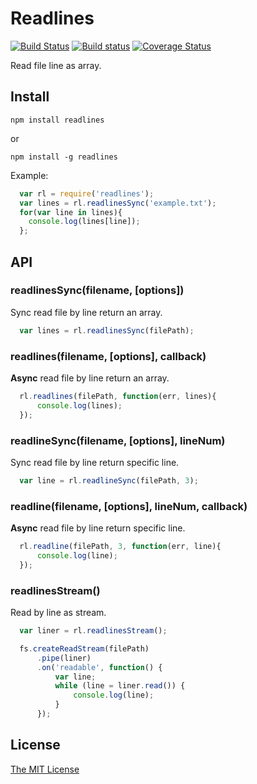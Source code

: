 # Readlines


[![Build Status](https://travis-ci.org/booxood/readlines.svg?branch=master)](https://travis-ci.org/booxood/readlines)
[![Build status](https://ci.appveyor.com/api/projects/status/yqd24wlgmqslv9rq/branch/master?svg=true)](https://ci.appveyor.com/project/booxood/readlines)
[![Coverage Status](https://coveralls.io/repos/booxood/readlines/badge.svg)](https://coveralls.io/r/booxood/readlines)


Read file line as array.

## Install

```
npm install readlines
```
or
```
npm install -g readlines
```

Example:
```javascript
  var rl = require('readlines');
  var lines = rl.readlinesSync('example.txt');
  for(var line in lines){
    console.log(lines[line]);
  };
```


## API

### readlinesSync(filename, [options])
Sync read file by line return an array.
```javascript
  var lines = rl.readlinesSync(filePath);
```

### readlines(filename, [options], callback)
**Async** read file by line return an array.
```javascript
  rl.readlines(filePath, function(err, lines){
      console.log(lines);
  });
```

### readlineSync(filename, [options], lineNum)
Sync read file by line return specific line.
```javascript
  var line = rl.readlineSync(filePath, 3);
```

### readline(filename, [options], lineNum, callback)
**Async** read file by line return specific line.
```javascript
  rl.readline(filePath, 3, function(err, line){
      console.log(line);
  });
```

### readlinesStream()
Read by line as stream.
```javascript
  var liner = rl.readlinesStream();

  fs.createReadStream(filePath)
      .pipe(liner)
      .on('readable', function() {
          var line;
          while (line = liner.read()) {
              console.log(line);
          }
      });
```


## License
[The MIT License](https://github.com/booxood/readlines/blob/master/LICENSE)
